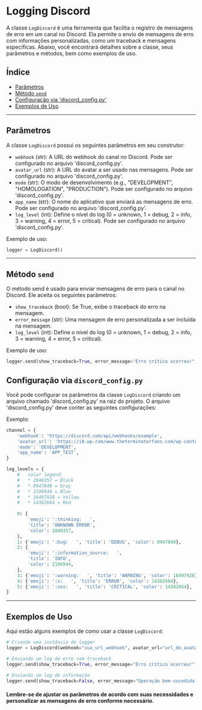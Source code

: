 # Logging Discord

A classe `LogDiscord` é uma ferramenta que facilita o registro de mensagens de erro em um canal no Discord. Ela permite o envio de mensagens de erro com informações personalizadas, como um traceback e mensagens específicas. Abaixo, você encontrará detalhes sobre a classe, seus parâmetros e métodos, bem como exemplos de uso.

## Índice

- [Parâmetros](#parâmetros)
- [Método `send`](#método-send)
- [Configuração via 'discord_config.py'](#configuração-via-discord_configpy)
- [Exemplos de Uso](#exemplos-de-uso)

---

## Parâmetros

A classe `LogDiscord` possui os seguintes parâmetros em seu construtor:

- `webhook` (str): A URL do webhook do canal no Discord. Pode ser configurado no arquivo 'discord_config.py'.
- `avatar_url` (str): A URL do avatar a ser usado nas mensagens. Pode ser configurado no arquivo 'discord_config.py'.
- `mode` (str): O modo de desenvolvimento (e.g., "DEVELOPMENT", "HOMOLOGATION", "PRODUCTION"). Pode ser configurado no arquivo 'discord_config.py'.
- `app_name` (str): O nome do aplicativo que enviará as mensagens de erro. Pode ser configurado no arquivo 'discord_config.py'.
- `log_level` (int): Define o nível do log (0 = unknown, 1 = debug, 2 = info, 3 = warning, 4 = error, 5 = critical). Pode ser configurado no arquivo 'discord_config.py'.

Exemplo de uso:

```python
logger = LogDiscord()
```

---

## Método `send`

O método send é usado para enviar mensagens de erro para o canal no Discord.
Ele aceita os seguintes parâmetros:

* `show_traceback` (bool): Se True, exibe o traceback do erro na mensagem.
* `error_message` (str): Uma mensagem de erro personalizada a ser incluída na mensagem.
* `log_level` (int): Define o nível do log (0 = unknown, 1 = debug, 2 = info, 3 = warning, 4 = error, 5 = critical).

Exemplo de uso:

```python
logger.send(show_traceback=True, error_message="Erro crítico ocorreu!", log_level=5)
```

## Configuração via `discord_config.py`

Você pode configurar os parâmetros da classe `LogDiscord` criando um arquivo
chamado 'discord_config.py' na raiz do projeto. O arquivo 'discord_config.py'
deve conter as seguintes configurações:

Exemplo:

```python
channel = {
    'webhook': 'https://discord.com/api/webhooks/example',
    'avatar_url': 'https://i0.wp.com/www.theterminatorfans.com/wp-content/uploads/2012/09/the-terminator3.jpg?resize=900%2C450&ssl=1',
    'mode': 'DEVELOPMENT',
    'app_name': 'APP_TEST',
}

log_levels = {
    #   color legend:
    #   * 2040357 = Black
    #   * 8947848 = Gray
    #   * 2196944 = Blue
    #   * 16497928 = Yellow
    #   * 14362664 = Red
    
    0: {
        'emoji': ':thinking:   ',
        'title': 'UNKNOWN ERROR',
        'color': 2040357,
    },
    1: {'emoji': ':bug:   ', 'title': 'DEBUG', 'color': 8947848},
    2: {
        'emoji': ':information_source:   ',
        'title': 'INFO',
        'color': 2196944,
    },
    3: {'emoji': ':warning:   ', 'title': 'WARNING', 'color': 16497928},
    4: {'emoji': ':x:   ', 'title': 'ERROR', 'color': 14362664},
    5: {'emoji': ':sos:   ', 'title': 'CRITICAL', 'color': 14362664},
}
```

---

## Exemplos de Uso

Aqui estão alguns exemplos de como usar a classe `LogDiscord`:

```python
# Criando uma instância do logger
logger = LogDiscord(webhook="sua_url_webhook", avatar_url="url_do_avatar", mode="DEVELOPMENT", app_name="MeuApp")

# Enviando um log de erro com traceback
logger.send(show_traceback=True, error_message="Erro crítico ocorreu!", log_level=5)

# Enviando um log de informação
logger.send(show_traceback=False, error_message="Operação bem-sucedida.", log_level=2)
```

#### Lembre-se de ajustar os parâmetros de acordo com suas necessidades e personalizar as mensagens de erro conforme necessário.